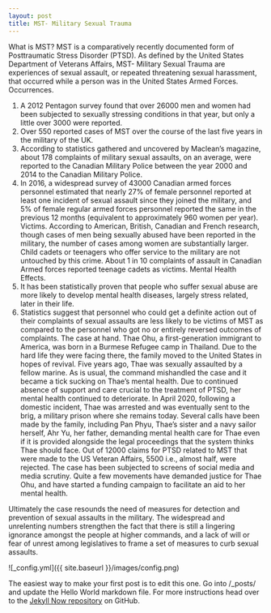 ```yaml
---
layout: post
title: MST- Military Sexual Trauma
---
```

What is MST?
MST is a comparatively recently documented form of Posttraumatic Stress Disorder (PTSD). As defined by the United States Department of Veterans Affairs, MST- Military Sexual Trauma are experiences of sexual assault, or repeated threatening sexual harassment, that occurred while a person was in the United States Armed Forces.
Occurrences.
1.	A 2012 Pentagon survey found that over 26000 men and women had been subjected to sexually stressing conditions in that year, but only a little over 3000 were reported.
2.	Over 550 reported cases of MST over the course of the last five years in the military of the UK.
3.	According to statistics gathered and uncovered by Maclean’s magazine, about 178 complaints of military sexual assaults, on an average, were reported to the Canadian Military Police between the year 2000 and 2014 to the Canadian Military Police.
4.	In 2016, a widespread survey of 43000 Canadian armed forces personnel estimated that nearly 27% of female personnel reported at least one incident of sexual assault since they joined the military, and 5% of female regular armed forces personnel reported the same in the previous 12 months (equivalent to approximately 960 women per year).
Victims.
According to American, British, Canadian and French research, though cases of men being sexually abused have been reported in the military, the number of cases among women are substantially larger.
Child cadets or teenagers who offer service to the military are not untouched by this crime. About 1 in 10 complaints of assault in Canadian Armed forces reported teenage cadets as victims.
Mental Health Effects.
1.	It has been statistically proven that people who suffer sexual abuse are more likely to develop mental health diseases, largely stress related, later in their life.
2.	Statistics suggest that personnel who could get a definite action out of their complaints of sexual assaults are less likely to be victims of MST as compared to the personnel who got no or entirely reversed outcomes of complaints.
The case at hand.
Thae Ohu, a first-generation immigrant to America, was born in a Burmese Refugee camp in Thailand. Due to the hard life they were facing there, the family moved to the United States in hopes of revival. 
Five years ago, Thae was sexually assaulted by a fellow marine. As is usual, the command mishandled the case and it became a tick sucking on Thae’s mental health. Due to continued absence of support and care crucial to the treatment of PTSD, her mental health continued to deteriorate. In April 2020, following a domestic incident, Thae was arrested and was eventually sent to the brig, a military prison where she remains today.
Several calls have been made by the family, including Pan Phyu, Thae’s sister and a navy sailor herself, Ahr Yu, her father, demanding mental health care for Thae even if it is provided alongside the legal proceedings that the system thinks Thae should face.
Out of 12000 claims for PTSD related to MST that were made to the US Veteran Affairs, 5500 i.e., almost half, were rejected.
The case has been subjected to screens of social media and media scrutiny. Quite a few movements have demanded justice for Thae Ohu, and have started a funding campaign to facilitate an aid to her mental health.

Ultimately the case resounds the need of measures for detection and prevention of sexual assaults in the military. The widespread and unrelenting numbers strengthen the fact that there is still a lingering ignorance amongst the people at higher commands, and a lack of will or fear of unrest among legislatives to frame a set of measures to curb sexual assaults.  


![_config.yml]({{ site.baseurl }}/images/config.png)

The easiest way to make your first post is to edit this one. Go into /_posts/ and update the Hello World markdown file. For more instructions head over to the [Jekyll Now repository](https://github.com/barryclark/jekyll-now) on GitHub.
